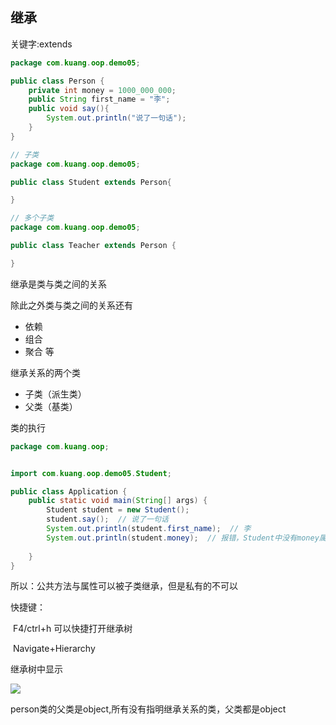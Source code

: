 ## 继承

关键字:extends

```java
package com.kuang.oop.demo05;

public class Person {
    private int money = 1000_000_000;
    public String first_name = "李";
    public void say(){
        System.out.println("说了一句话");
    }
}

```

```java
// 子类
package com.kuang.oop.demo05;

public class Student extends Person{

}
```

```java
// 多个子类
package com.kuang.oop.demo05;

public class Teacher extends Person {

}

```

继承是类与类之间的关系

除此之外类与类之间的关系还有

- 依赖
- 组合
- 聚合 等

继承关系的两个类

- 子类（派生类）
- 父类（基类）

类的执行

```java
package com.kuang.oop;


import com.kuang.oop.demo05.Student;

public class Application {
    public static void main(String[] args) {
        Student student = new Student();
        student.say();  // 说了一句话
        System.out.println(student.first_name);  // 李
        System.out.println(student.money);  // 报错，Student中没有money属性
        
    }
}

```

所以：公共方法与属性可以被子类继承，但是私有的不可以

快捷键：

​	F4/ctrl+h 可以快捷打开继承树

​	Navigate+Hierarchy

继承树中显示

![](../BaiduSyncdisk/笔记/java笔记/images/递归原理.png)

person类的父类是object,所有没有指明继承关系的类，父类都是object